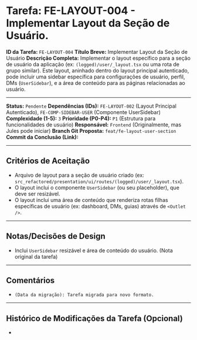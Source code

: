 # Tarefa: FE-LAYOUT-004 - Implementar Layout da Seção de Usuário.

**ID da Tarefa:** `FE-LAYOUT-004`
**Título Breve:** Implementar Layout da Seção de Usuário
**Descrição Completa:**
Implementar o layout específico para a seção de usuário da aplicação (ex: `(logged)/user/_layout.tsx` ou uma rota de grupo similar). Este layout, aninhado dentro do layout principal autenticado, pode incluir uma sidebar específica para configurações de usuário, perfil, DMs (`UserSidebar`), e a área de conteúdo para as páginas relacionadas ao usuário.

---

**Status:** `Pendente`
**Dependências (IDs):** `FE-LAYOUT-002` (Layout Principal Autenticado), `FE-COMP-SIDEBAR-USER` (Componente UserSidebar)
**Complexidade (1-5):** `3`
**Prioridade (P0-P4):** `P1` (Estrutura para funcionalidades de usuário)
**Responsável:** `Frontend` (Originalmente, mas Jules pode iniciar)
**Branch Git Proposta:** `feat/fe-layout-user-section`
**Commit da Conclusão (Link):**

---

## Critérios de Aceitação
- Arquivo de layout para a seção de usuário criado (ex: `src_refactored/presentation/ui/routes/(logged)/user/_layout.tsx`).
- O layout inclui o componente `UserSidebar` (ou seu placeholder), que deve ser resizável.
- O layout inclui uma área de conteúdo que renderiza rotas filhas específicas de usuário (ex: dashboard, DMs, guias) através de `<Outlet />`.

---

## Notas/Decisões de Design
- Inclui `UserSidebar` resizável e área de conteúdo do usuário. (Nota original da tarefa)

---

## Comentários
- `(Data da migração): Tarefa migrada para novo formato.`

---

## Histórico de Modificações da Tarefa (Opcional)
-
